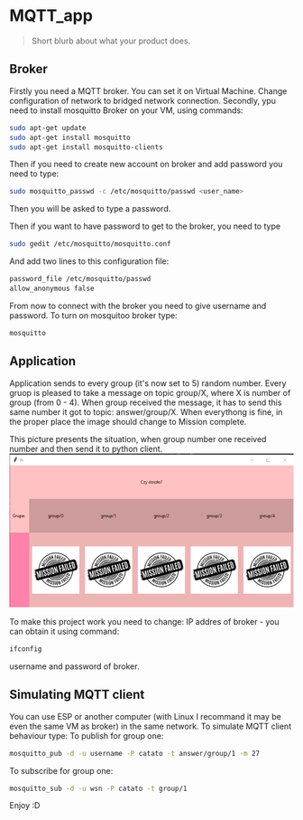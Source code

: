 # MQTT_app
> Short blurb about what your product does.

## Broker
Firstly you need a MQTT broker. You can set it on Virtual Machine. Change configuration of network to bridged network connection. 
Secondly, ypu need to install mosquitto Broker on your VM, using commands:

```sh
sudo apt-get update
sudo apt-get install mosquitto
sudo apt-get install mosquitto-clients
```
Then if you need to create new account on broker and add password you need to type:

```sh
sudo mosquitto_passwd -c /etc/mosquitto/passwd <user_name>
```
Then you will be asked to type a password. 

Then if you want to have password to get to the broker, you need to type
```sh
sudo gedit /etc/mosquitto/mosquitto.conf
```
And add two lines to this configuration file:
```sh
password_file /etc/mosquitto/passwd
allow_anonymous false
```
From now to connect with the broker you need to give username and password. 
To turn on mosquitoo broker type:
```sh
mosquitto
```

##  Application

Application sends to every group (it's now set to 5) random number. Every gruop is pleased to take a message on topic group/X, where X is number of group (from 0 - 4). When group received the message, it has to send this same number it got to topic: answer/group/X. When everythong is fine, in the proper place the image should change to Mission complete. 

This picture presents the situation, when group number one received number and then send it to python client. 
![](app.png)

To make this project work you need to change: 
IP addres of broker - you can obtain it using command:
```sh
ifconfig
```
username and password of broker. 

## Simulating MQTT client
You can use ESP or another computer (with Linux I recommand it may be even the same VM as broker) in the same network. To simulate MQTT client behaviour type:
To publish for group one:
```sh
mosquitto_pub -d -u username -P catato -t answer/group/1 -m 27
```
To subscribe for group one:
```sh
mosquitto_sub -d -u wsn -P catato -t group/1
```

Enjoy :D

